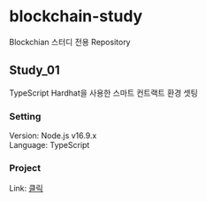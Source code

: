 # blockchain-study
Blockchian 스터디 전용 Repository
  
## Study_01
TypeScript Hardhat을 사용한 스마트 컨트랙트 환경 셋팅

### Setting
Version: Node.js v16.9.x  
Language: TypeScript  

### Project
Link: [클릭]()